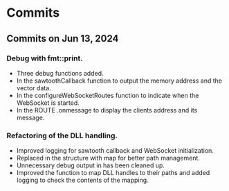 # Commits

## Commits on Jun 13, 2024

### Debug with fmt::print.
- Three debug functions added.
- In the sawtoothCallback function to output the memory address and the vector data.
- In the configureWebSocketRoutes function to indicate when the WebSocket is started.
- In the ROUTE .onmessage to display the clients address and its message.

### Refactoring of the DLL handling.
- Improved logging for sawtooth callback and WebSocket initialization.
- Replaced  in the  structure with  map for better path management.
- Unnecessary debug output in  has been cleaned up.
- Improved the  function to map DLL handles to their paths and added logging to check the contents of the mapping.

